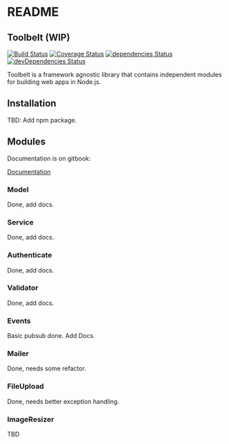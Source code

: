 # README

## Toolbelt \(WIP\)

[![Build Status](https://travis-ci.org/radenkovic/toolbelt.svg?branch=master)](https://travis-ci.org/radenkovic/toolbelt) [![Coverage Status](https://coveralls.io/repos/github/radenkovic/toolbelt/badge.svg)](https://coveralls.io/github/radenkovic/toolbelt) [![dependencies Status](https://david-dm.org/radenkovic/toolbelt/status.svg)](https://david-dm.org/radenkovic/toolbelt) [![devDependencies Status](https://david-dm.org/radenkovic/toolbelt/dev-status.svg)](https://david-dm.org/radenkovic/toolbelt?type=dev)

Toolbelt is a framework agnostic library that contains independent modules for building web apps in Node.js.

## Installation

TBD: Add npm package.

## Modules

Documentation is on gitbook:

[Documentation](https://radenkovic.gitbook.io/toolbelt/)

### Model

Done, add docs.

### Service

Done, add docs.

### Authenticate

Done, add docs.

### Validator

Done, add docs.

### Events

Basic pubsub done. Add Docs.

### Mailer

Done, needs some refactor.

### FileUpload

Done, needs better exception handling.

### ImageResizer

TBD


